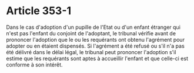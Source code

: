 # Article 353-1

Dans le cas d'adoption d'un pupille de l'Etat ou d'un enfant étranger qui n'est pas l'enfant du conjoint de l'adoptant, le tribunal vérifie avant de prononcer l'adoption que le ou les requérants ont obtenu l'agrément pour adopter ou en étaient dispensés.   Si l'agrément a été refusé ou s'il n'a pas été délivré dans le délai légal, le tribunal peut prononcer l'adoption s'il estime que les requérants sont aptes à accueillir l'enfant et que celle-ci est conforme à son intérêt.